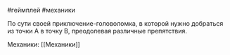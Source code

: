 #геймплей #механики

По сути своей приключение-головоломка, в которой нужно добраться из точки A в точку B, преодолевая различные препятствия. 

Механики: [[Механики]]